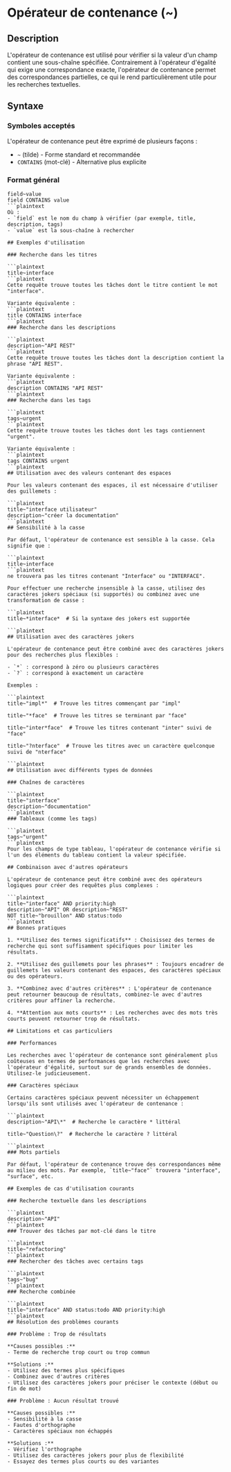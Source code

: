 # Opérateur de contenance (~)

## Description

L'opérateur de contenance est utilisé pour vérifier si la valeur d'un champ contient une sous-chaîne spécifiée. Contrairement à l'opérateur d'égalité qui exige une correspondance exacte, l'opérateur de contenance permet des correspondances partielles, ce qui le rend particulièrement utile pour les recherches textuelles.

## Syntaxe

### Symboles acceptés

L'opérateur de contenance peut être exprimé de plusieurs façons :

- `~` (tilde) - Forme standard et recommandée
- `CONTAINS` (mot-clé) - Alternative plus explicite

### Format général

```plaintext
field~value
field CONTAINS value
```plaintext
Où :
- `field` est le nom du champ à vérifier (par exemple, title, description, tags)
- `value` est la sous-chaîne à rechercher

## Exemples d'utilisation

### Recherche dans les titres

```plaintext
title~interface
```plaintext
Cette requête trouve toutes les tâches dont le titre contient le mot "interface".

Variante équivalente :
```plaintext
title CONTAINS interface
```plaintext
### Recherche dans les descriptions

```plaintext
description~"API REST"
```plaintext
Cette requête trouve toutes les tâches dont la description contient la phrase "API REST".

Variante équivalente :
```plaintext
description CONTAINS "API REST"
```plaintext
### Recherche dans les tags

```plaintext
tags~urgent
```plaintext
Cette requête trouve toutes les tâches dont les tags contiennent "urgent".

Variante équivalente :
```plaintext
tags CONTAINS urgent
```plaintext
## Utilisation avec des valeurs contenant des espaces

Pour les valeurs contenant des espaces, il est nécessaire d'utiliser des guillemets :

```plaintext
title~"interface utilisateur"
description~"créer la documentation"
```plaintext
## Sensibilité à la casse

Par défaut, l'opérateur de contenance est sensible à la casse. Cela signifie que :

```plaintext
title~interface
```plaintext
ne trouvera pas les titres contenant "Interface" ou "INTERFACE".

Pour effectuer une recherche insensible à la casse, utilisez des caractères jokers spéciaux (si supportés) ou combinez avec une transformation de casse :

```plaintext
title~*interface*  # Si la syntaxe des jokers est supportée

```plaintext
## Utilisation avec des caractères jokers

L'opérateur de contenance peut être combiné avec des caractères jokers pour des recherches plus flexibles :

- `*` : correspond à zéro ou plusieurs caractères
- `?` : correspond à exactement un caractère

Exemples :

```plaintext
title~"impl*"  # Trouve les titres commençant par "impl"

title~"*face"  # Trouve les titres se terminant par "face"

title~"inter*face"  # Trouve les titres contenant "inter" suivi de "face"

title~"?nterface"  # Trouve les titres avec un caractère quelconque suivi de "nterface"

```plaintext
## Utilisation avec différents types de données

### Chaînes de caractères

```plaintext
title~"interface"
description~"documentation"
```plaintext
### Tableaux (comme les tags)

```plaintext
tags~"urgent"
```plaintext
Pour les champs de type tableau, l'opérateur de contenance vérifie si l'un des éléments du tableau contient la valeur spécifiée.

## Combinaison avec d'autres opérateurs

L'opérateur de contenance peut être combiné avec des opérateurs logiques pour créer des requêtes plus complexes :

```plaintext
title~"interface" AND priority:high
description~"API" OR description~"REST"
NOT title~"brouillon" AND status:todo
```plaintext
## Bonnes pratiques

1. **Utilisez des termes significatifs** : Choisissez des termes de recherche qui sont suffisamment spécifiques pour limiter les résultats.

2. **Utilisez des guillemets pour les phrases** : Toujours encadrer de guillemets les valeurs contenant des espaces, des caractères spéciaux ou des opérateurs.

3. **Combinez avec d'autres critères** : L'opérateur de contenance peut retourner beaucoup de résultats, combinez-le avec d'autres critères pour affiner la recherche.

4. **Attention aux mots courts** : Les recherches avec des mots très courts peuvent retourner trop de résultats.

## Limitations et cas particuliers

### Performances

Les recherches avec l'opérateur de contenance sont généralement plus coûteuses en termes de performances que les recherches avec l'opérateur d'égalité, surtout sur de grands ensembles de données. Utilisez-le judicieusement.

### Caractères spéciaux

Certains caractères spéciaux peuvent nécessiter un échappement lorsqu'ils sont utilisés avec l'opérateur de contenance :

```plaintext
description~"API\*"  # Recherche le caractère * littéral

title~"Question\?"  # Recherche le caractère ? littéral

```plaintext
### Mots partiels

Par défaut, l'opérateur de contenance trouve des correspondances même au milieu des mots. Par exemple, `title~"face"` trouvera "interface", "surface", etc.

## Exemples de cas d'utilisation courants

### Recherche textuelle dans les descriptions

```plaintext
description~"API"
```plaintext
### Trouver des tâches par mot-clé dans le titre

```plaintext
title~"refactoring"
```plaintext
### Rechercher des tâches avec certains tags

```plaintext
tags~"bug"
```plaintext
### Recherche combinée

```plaintext
title~"interface" AND status:todo AND priority:high
```plaintext
## Résolution des problèmes courants

### Problème : Trop de résultats

**Causes possibles :**
- Terme de recherche trop court ou trop commun

**Solutions :**
- Utilisez des termes plus spécifiques
- Combinez avec d'autres critères
- Utilisez des caractères jokers pour préciser le contexte (début ou fin de mot)

### Problème : Aucun résultat trouvé

**Causes possibles :**
- Sensibilité à la casse
- Fautes d'orthographe
- Caractères spéciaux non échappés

**Solutions :**
- Vérifiez l'orthographe
- Utilisez des caractères jokers pour plus de flexibilité
- Essayez des termes plus courts ou des variantes
